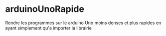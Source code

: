 # arduinoUnoRapide
Rendre les programmes sur le arduino Uno moins denses et plus rapides en ayant simplement qu'a importer la librairie
